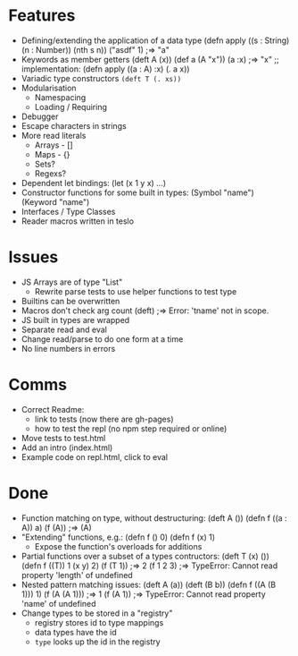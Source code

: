 # Features

 * Defining/extending the application of a data type
    (defn apply ((s : String) (n : Number)) (nth s n)) ("asdf" 1) ;=> "a"
 * Keywords as member getters
    (deft A (x)) (def a (A "x")) (a :x) ;=> "x"
    ;; implementation:
    (defn apply ((a : A) :x) (. a x))
 * Variadic type constructors `(deft T (. xs))`
 * Modularisation
   * Namespacing
   * Loading / Requiring
 * Debugger
 * Escape characters in strings
 * More read literals
   * Arrays - []
   * Maps - {}
   * Sets?
   * Regexs?
 * Dependent let bindings:
    (let (x 1 y x) ...)
 * Constructor functions for some built in types:
    (Symbol "name")
    (Keyword "name")
 * Interfaces / Type Classes
 * Reader macros written in teslo

# Issues

 * JS Arrays are of type "List"
   * Rewrite parse tests to use helper functions to test type
 * Builtins can be overwritten
 * Macros don't check arg count
     (deft) ;=> Error: 'tname' not in scope.
 * JS built in types are wrapped
 * Separate read and eval
 * Change read/parse to do one form at a time
 * No line numbers in errors

# Comms

 * Correct Readme:
   * link to tests (now there are gh-pages)
   * how to test the repl (no npm step required or online)
 * Move tests to test.html
 * Add an intro (index.html)
 * Example code on repl.html, click to eval

# Done

 * Function matching on type, without destructuring:
    (deft A ()) (defn f ((a : A)) a) (f (A)) ;=> (A)
 * "Extending" functions, e.g.:
    (defn f () 0)
    (defn f (x) 1)
   * Expose the function's overloads for additions
 * Partial functions over a subset of a types contructors:
    (deft T (x) ())
    (defn f ((T)) 1 (x y) 2)
    (f (T 1)) ;=> 2
    (f 1 2 3) ;=> TypeError: Cannot read property 'length' of undefined
 * Nested pattern matching issues:
     (deft A (a)) (deft (B b)) (defn f ((A (B 1))) 1) (f (A (A 1))) ;=> 1
     (f (A 1))     ;=> TypeError: Cannot read property 'name' of undefined
 * Change types to be stored in a "registry"
   * registry stores id to type mappings
   * data types have the id
   * `type` looks up the id in the registry
